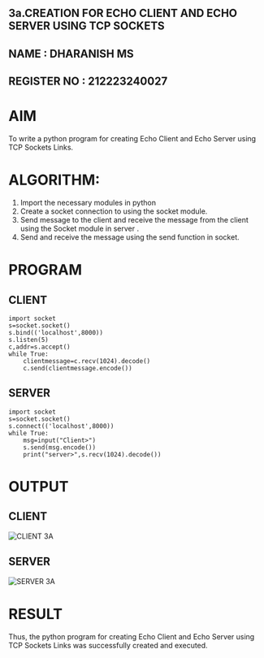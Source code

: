 ## 3a.CREATION FOR ECHO CLIENT AND ECHO SERVER USING TCP SOCKETS
## NAME : DHARANISH MS
## REGISTER NO : 212223240027
# AIM
To write a python program for creating Echo Client and Echo Server using TCP
Sockets Links.
# ALGORITHM:
1. Import the necessary modules in python
2. Create a socket connection to using the socket module.
3. Send message to the client and receive the message from the client using the Socket module in
 server .
4. Send and receive the message using the send function in socket.
# PROGRAM
## CLIENT 
```
import socket
s=socket.socket()
s.bind(('localhost',8000))
s.listen(5)
c,addr=s.accept()
while True:
    clientmessage=c.recv(1024).decode()
    c.send(clientmessage.encode())
```
## SERVER
```
import socket
s=socket.socket()
s.connect(('localhost',8000))
while True:
    msg=input("Client>")
    s.send(msg.encode())
    print("server>",s.recv(1024).decode())
```
# OUTPUT
## CLIENT
![CLIENT 3A](https://github.com/MSDharanish-23011819/3a.Sockets_Creation_for_Echo_Client_and_Echo_Server/assets/147139454/c264b083-2cd7-4ac3-980a-42f73e9e0e4d)

## SERVER
![SERVER 3A](https://github.com/MSDharanish-23011819/3a.Sockets_Creation_for_Echo_Client_and_Echo_Server/assets/147139454/668a6f29-796b-41aa-9df0-72cd22c015a8)

# RESULT
Thus, the python program for creating Echo Client and Echo Server using TCP Sockets Links 
was successfully created and executed.
